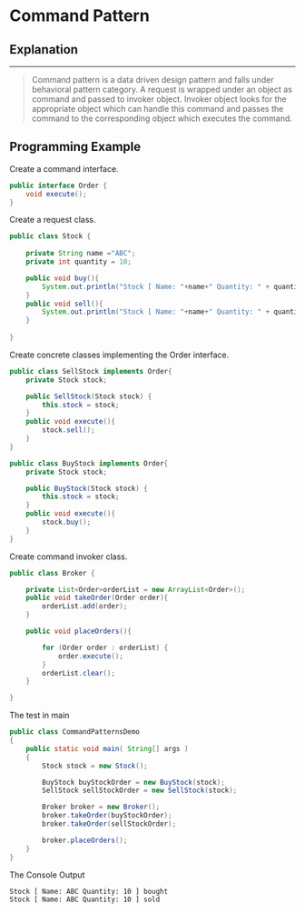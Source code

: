 # Command Pattern

## Explanation

---

> Command pattern is a data driven design pattern and falls under behavioral pattern category. A request is wrapped 
> under an object as command and passed to invoker object. Invoker object looks for the appropriate object which can 
> handle this command and passes the command to the corresponding object which executes the command.


## Programming Example
Create a command interface.
```java
public interface Order {
    void execute();
}
```
Create a request class.
```java
public class Stock {
    
    private String name ="ABC";
    private int quantity = 10;

    public void buy(){
        System.out.println("Stock [ Name: "+name+" Quantity: " + quantity +" ] bought");
    }
    public void sell(){
        System.out.println("Stock [ Name: "+name+" Quantity: " + quantity +" ] sold");
    }
    
}
```

Create concrete classes implementing the Order interface.
```java
public class SellStock implements Order{
    private Stock stock;

    public SellStock(Stock stock) {
        this.stock = stock;
    }
    public void execute(){
        stock.sell();
    }
}
```
```java
public class BuyStock implements Order{
    private Stock stock;

    public BuyStock(Stock stock) {
        this.stock = stock;
    }
    public void execute(){
        stock.buy();
    }
}
```

Create command invoker class.
```java
public class Broker {

    private List<Order>orderList = new ArrayList<Order>();
    public void takeOrder(Order order){
        orderList.add(order);
    }

    public void placeOrders(){

        for (Order order : orderList) {
            order.execute();
        }
        orderList.clear();
    }

}
```

The test in main
```java
public class CommandPatternsDemo
{
    public static void main( String[] args )
    {
        Stock stock = new Stock();

        BuyStock buyStockOrder = new BuyStock(stock);
        SellStock sellStockOrder = new SellStock(stock);

        Broker broker = new Broker();
        broker.takeOrder(buyStockOrder);
        broker.takeOrder(sellStockOrder);

        broker.placeOrders();
    }
}
```

The Console Output
```
Stock [ Name: ABC Quantity: 10 ] bought
Stock [ Name: ABC Quantity: 10 ] sold
```